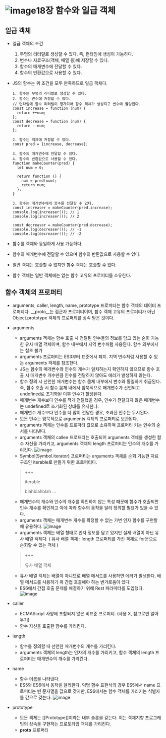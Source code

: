 ![image](https://github.com/houony/Javascript-Deep-Dive-Study/assets/99787274/3b807461-a41f-4530-bb0c-af2502b96f4c)18장 함수와 일급 객체
========

일급 객체
---
- 일급 객체의 조건
  1. 무명의 리터럴로 생성할 수 있다. 즉, 런타임에 생성이 가능하다.
  2. 변수나 자료구조(객체, 배열 등)에 저장할 수 있다.
  3. 함수의 매개변수에 전달할 수 있다.
  4. 함수의 반환값으로 사용할 수 있다.
 

- JS의 함수는 위 조건을 모두 만족하므로 일급 객체다.
  ```
  1. 함수는 무명의 리터럴로 생성할 수 있다.
  2. 함수는 변수에 저장할 수 있다.
  // 런타임에 함수 리터럴이 평가되어 함수 객체가 생성되고 변수에 할당된다.
  const increase = function (num) {
    return ++num;
  };
  const decrease = function (num) {
    return --num;
  };

  2. 함수는 객체에 저장할 수 있다.
  const pred = {increase, decrease};

  3. 함수의 매개변수에 전달할 수 있다.
  4. 함수의 반환값으로 사용할 수 있다.
  function makeCounter(pred) {
    let num = 0;

    return function () {
      num = pred(num);
      return num;
    };
  }

  3. 함수는 매개변수에게 함수를 전달할 수 있다.
  const increaser = makeCounter(pred.increase);
  console.log(increaser()); // 1
  console.log(increaser()); // 2

  const decreaser = makeCounter(pred.decrease);
  console.log(decreaser()); // -1
  console.log(decreaser()); // -2
  ```
- 함수를 객체와 동일하게 사용 가능하다.
- 함수의 매개변수에 전달할 수 있으며 함수의 반환값으로 사용할 수 있다.
- 일반 객체는 호출할 수 없지만 함수 객체는 호출할 수 있다.
- 함수 객체는 일반 객체에는 없는 함수 고유의 프로퍼티를 소유한다.

함수 객체의 프로퍼티
---
- arguments, caller, length, name, prototype 프로퍼티는 함수 객체의 데이터 프로퍼티다. __proto__는 접근자 프로퍼티이며, 함수 객체 고유의 프로퍼티가 아닌 Object.prototype 객체의 프로퍼티를 상속 받은 것이다.
- arguments
  - arguments 객체는 함수 호출 시 전달된 인수들의 정보를 담고 있는 순회 가능한 유사 배열 객체이며, 함수 내부에서 지역 변수처럼 사용된다. 함수 외부에서는 참조 불가
  - arguments 프로퍼티는 ES3부터 표준에서 폐지. 지역 변수처럼 사용할 수 있는 arguments 객체를 참조한다.
  - JS는 함수의 매개변수와 인수의 개수가 일치하는지 확인하지 않으므로 함수 호출 시 매개변수 개수만큼 인수를 전달하지 않아도 에러가 발생하지 않는다.
  - 함수 정의 시 선언한 매개변수는 함수 몸체 내부에서 변수와 동일하게 취급된다. 즉, 함수 호출 시 함수 몸체 내에서 암묵적으로 매개변수가 선언되고 undefined로 초기화된 이후 인수가 할당된다.
  - 매개변수 개수보다 인수를 적게 전달했을 경우, 인수가 전달되지 않은 매개변수는 undefined로 초기화된 상태를 유지한다.
  - 매개변수 개수보다 인수를 더 많이 전달한 경우, 초과된 인수는 무시된다.
  - 모든 인수는 암묵적으로 arguments 객체의 프로퍼티로 보관된다.
  - arguments 객체는 인수를 프로퍼티 값으로 소유하며 프로퍼티 키는 인수의 순서를 나타낸다.
  - arguments 객체의 callee 프로프티는 호출되어 arguments 객체를 생성한 함수 자신을 가리키고, arguments 객체의 length 프로퍼티는 인수의 개수를 가리킨다.
    ![image](https://github.com/houony/Javascript-Deep-Dive-Study/assets/99787274/4b1beb1e-2c39-4c7f-9f5f-1c0fac0a36df)
  - Symbol(Symbol.iterator) 프로퍼티는 arguments 객체를 순회 가능한 자료구조인 iterable로 만들기 위한 프로퍼티다.
  > +++
  >
  > iterable
  >
  > blahblahblah ...
  >

  - 매개변수의 개수와 인수의 개수를 확인하지 않는 특성 때문에 함수가 호출되면 인수 개수를 확인하고 이에 따라 함수의 동작을 달리 정의할 필요가 있을 수 있다.
  - arguments 객체는 매개변수 개수를 확정할 수 없는 가변 인자 함수를 구현할 때 유용하다.
    ![image](https://github.com/houony/Javascript-Deep-Dive-Study/assets/99787274/a6d00311-b7ef-4296-893b-c6fe5d75d8c2)
  - arguments 객체는 배열 형태로 인자 정보를 담고 있지만 실제 배열이 아닌 유사 배열 객체다. ( 유사 배열 객체 : length 프로퍼티를 가진 객체로 for문으로 순회할 수 있는 객체 )
  > +++
  >
  > 유사 배열 객체
  > 
  
  - 유사 배열 객체는 배열이 아니므로 배열 메서드를 사용하면 에러가 발생한다. 배열 메서드를 사용하기 위 간접 호출해야 하는 번거로움이 있다.
  - ES6에서 간접 호출 문제를 해결하기 위해 Rest 파라미터를 도입했다.
    ![image](https://github.com/houony/Javascript-Deep-Dive-Study/assets/99787274/01704be0-4c4b-4293-8868-d707b92c9b1a)
- caller
  - ECMAScript 사양에 포함되지 않은 비표준 프로퍼티. (사용 X, 참고로만 알아두기)
  - 함수 자신을 호출한 함수를 가리킨다.
- length
  - 함수를 정의할 때 선언한 매개변수의 개수를 가리킨다.
  - arguments 객체의 length는 인자의 개수를 가리키고, 함수 객체의 length 프로퍼티는 매개변수의 개수를 가리킨다.
- name
  - 함수 이름을 나타낸다.
  - ES5와 ES6에서 동작을 달리한다. 익명 함수 표현식의 경우 ES5에서 name 프로퍼티는 빈 문자열을 값으로 갖지만, ES6에서는 함수 객체를 가리키는 식별자를 값으로 갖는다.
    ![image](https://github.com/houony/Javascript-Deep-Dive-Study/assets/99787274/d5bc16e2-32d1-449c-b590-c6e656a8107e)
- prototype
  - 모든 객체는 [[Prototype]]이라는 내부 슬롯을 갖는다. 이는 객체지향 프로그래밍의 상속을 구현하는 프로토타입 객체를 가리킨다.
  - __proto__ 프로퍼티

